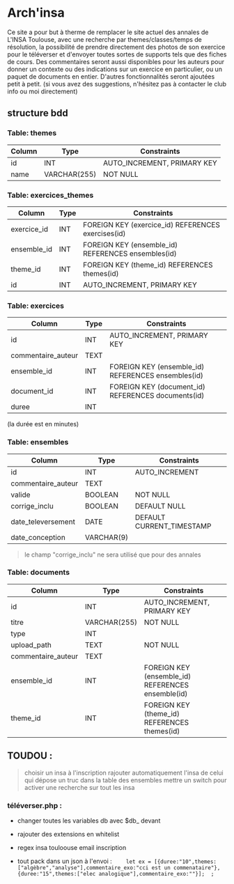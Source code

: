 # Arch'insa
Ce site a pour but à therme de remplacer le site actuel des annales de L'INSA Toulouse, avec une recherche par themes/classes/temps de résolution, la possibilité de prendre directement des photos de son exercice pour le téléverser et d'envoyer toutes sortes de supports tels que des fiches de cours. Des commentaires seront aussi disponibles pour les auteurs pour donner un contexte ou des indications sur un exercice en particulier, ou un paquet de documents en entier.
D'autres fonctionnalités seront ajoutées petit à petit. (si vous avez des suggestions, n'hésitez pas à contacter le club info ou moi directement)


## structure bdd
### Table: themes

| Column | Type            | Constraints              |
|--------|-----------------|--------------------------|
| id     | INT             | AUTO_INCREMENT, PRIMARY KEY |
| name   | VARCHAR(255)    | NOT NULL                 |

### Table: exercices_themes

| Column       | Type   | Constraints                               |
|--------------|--------|-------------------------------------------|
| exercice_id  | INT    | FOREIGN KEY (exercice_id) REFERENCES exercises(id) |
| ensemble_id  | INT    | FOREIGN KEY (ensemble_id) REFERENCES ensembles(id) |
| theme_id     | INT    | FOREIGN KEY (theme_id) REFERENCES themes(id) |
| id           | INT    | AUTO_INCREMENT, PRIMARY KEY                |

### Table: exercices

| Column             | Type          | Constraints                              |
|--------------------|---------------|------------------------------------------|
| id                 | INT           | AUTO_INCREMENT, PRIMARY KEY              |
| commentaire_auteur | TEXT          |                                          |
| ensemble_id        | INT           | FOREIGN KEY (ensemble_id) REFERENCES ensembles(id) |
| document_id        | INT           | FOREIGN KEY (document_id) REFERENCES documents(id)
| duree              | INT           |                                          |
(la durée est en minutes)

### Table: ensembles

| Column             | Type          | Constraints                              |
|--------------------|---------------|------------------------------------------|
| id                 | INT           | AUTO_INCREMENT                           |
| commentaire_auteur | TEXT          |                                          |
| valide             | BOOLEAN       | NOT NULL                                 |
| corrige_inclu      | BOOLEAN       | DEFAULT NULL                             |
| date_televersement | DATE          | DEFAULT CURRENT_TIMESTAMP                |
| date_conception    | VARCHAR(9)    |                                          |


> le champ "corrige_inclu" ne sera utilisé que pour des annales

### Table: documents

| Column             | Type          | Constraints                              |
|--------------------|---------------|------------------------------------------|
| id                 | INT           | AUTO_INCREMENT, PRIMARY KEY              |
| titre              | VARCHAR(255)  | NOT NULL                                 |
| type               | INT           |                                          |
| upload_path        | TEXT          | NOT NULL                                 |
| commentaire_auteur | TEXT          |                                          |
| ensemble_id        | INT           | FOREIGN KEY (ensemble_id) REFERENCES ensemble(id) |
| theme_id           | INT           | FOREIGN KEY (theme_id) REFERENCES themes(id) |


## TOUDOU : 
> choisir un insa à l'inscription
> rajouter automatiquement l'insa de celui qui dépose un truc dans la table des ensembles
> mettre un switch pour activer une recherche sur tout les insa


### téléverser.php :


- changer toutes les variables db avec $db_ devant
- rajouter des extensions en whitelist
- regex insa touloouse email inscription

- tout pack dans un json à l'envoi : 
``    
let ex = [{duree:"10",themes:["algèbre","analyse"],commentaire_exo:"cci est un commenataire"},{duree:"15",themes:["elec analogique"],commentaire_exo:""}]; 
; 
``
 

